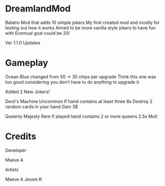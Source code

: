 # DreamlandMod
Balatro Mod that adds 10 simple jokers
My first created mod and mostly for testing out how it works
Aimed to be more vanilla style jokers to have fun with
Eventual goal could be 20!

Ver 1.1.0 Updates

# Gameplay
Ocean Blue changed from 50 -> 35 chips per upgrade 
Think this one was too good considering you don't have to do anything to upgrade it 

Added 2 New Jokers!

Devil's Machine
Uncommon
If hand contains at least three 6s 
Destroy 2 random cards in your hand
Gain 3$

Queenly Majesty
Rare
If played hand contains 2 or more queens
2.5x Mult 


# Credits

Developer

Maeve A

Artists

Maeve A
Jessie R
